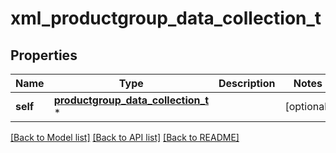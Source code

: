 # xml_productgroup_data_collection_t

## Properties
Name | Type | Description | Notes
------------ | ------------- | ------------- | -------------
**self** | [**productgroup_data_collection_t**](productgroup_data_collection.md) \* |  | [optional] 

[[Back to Model list]](../README.md#documentation-for-models) [[Back to API list]](../README.md#documentation-for-api-endpoints) [[Back to README]](../README.md)


